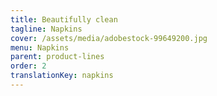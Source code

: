 ```yaml
---
title: Beautifully clean
tagline: Napkins
cover: /assets/media/adobestock-99649200.jpg
menu: Napkins
parent: product-lines
order: 2
translationKey: napkins
---
```

